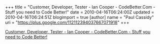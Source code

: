 +++
title = "Customer, Developer, Tester - Ian Cooper - CodeBetter.Com - Stuff you need to Code Better!"
date = 2010-04-16T06:24:00Z
updated = 2010-04-16T06:24:51Z
blogimport = true 
[author]
	name = "Paul Cassidy"
	uri = "https://plus.google.com/112112394037667071918"
+++

<a href="http://codebetter.com/blogs/ian_cooper/archive/2010/04/16/customer-defines-what-developer-defines-how.aspx?utm_source=feedburner&amp;utm_medium=feed&amp;utm_campaign=Feed%3A+CodeBetter+%28CodeBetter.Com%29">Customer, Developer, Tester - Ian Cooper - CodeBetter.Com - Stuff you need to Code Better!</a>
